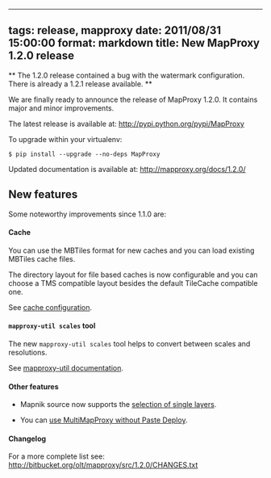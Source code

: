 
---
tags: release, mapproxy
date: 2011/08/31 15:00:00
format: markdown
title: New MapProxy 1.2.0 release
---

** The 1.2.0 release contained a bug with the watermark configuration. There is already a 1.2.1 release available. **

We are finally ready to announce the release of MapProxy 1.2.0. It
contains major and minor improvements.

The latest release is available at: <http://pypi.python.org/pypi/MapProxy>

To upgrade within your virtualenv:

    $ pip install --upgrade --no-deps MapProxy

Updated documentation is available at: <http://mapproxy.org/docs/1.2.0/>


## New features

Some noteworthy improvements since 1.1.0 are:

#### Cache

You can use the MBTiles format for new caches and you can load existing
MBTiles cache files.

The directory layout for file based caches is now configurable and you
can choose a TMS compatible layout besides the default TileCache
compatible one.

See [cache configuration](http://mapproxy.org/docs/nightly/configuration.html#cache).

#### `mapproxy-util scales` tool

The new `mapproxy-util scales` tool helps to convert between scales
and resolutions.

See [mapproxy-util documentation](http://mapproxy.org/docs/nightly/mapproxy_util.html#scales).

#### Other features

- Mapnik source now supports the [selection of single layers](http://mapproxy.org/docs/nightly/sources.html#mapnik).

- You can [use MultiMapProxy without Paste Deploy](http://mapproxy.org/docs/nightly/deployment.html#multimapproxy).


#### Changelog

For a more complete list see: <http://bitbucket.org/olt/mapproxy/src/1.2.0/CHANGES.txt>

